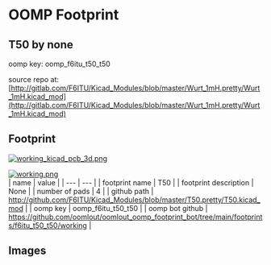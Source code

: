 # OOMP Footprint  
## T50  by none  
  
oomp key: oomp_f6itu_t50_t50  
  
source repo at: [http://gitlab.com/F6ITU/Kicad_Modules/blob/master/Wurt_1mH.pretty/Wurt_1mH.kicad_mod](http://gitlab.com/F6ITU/Kicad_Modules/blob/master/Wurt_1mH.pretty/Wurt_1mH.kicad_mod)  
## Footprint  
  
[![working_kicad_pcb_3d.png](working_kicad_pcb_3d_600.png)](working_kicad_pcb_3d.png)  
  
[![working.png](working_600.png)](working.png)  
| name | value | 
| --- | --- | 
| footprint name | T50 | 
| footprint description | None | 
| number of pads | 4 | 
| github path | http://github.com/F6ITU/Kicad_Modules/blob/master/T50.pretty/T50.kicad_mod | 
| oomp key | oomp_f6itu_t50_t50 | 
| oomp bot github | https://github.com/oomlout/oomlout_oomp_footprint_bot/tree/main/footprints/f6itu_t50_t50/working | 
## Images  
